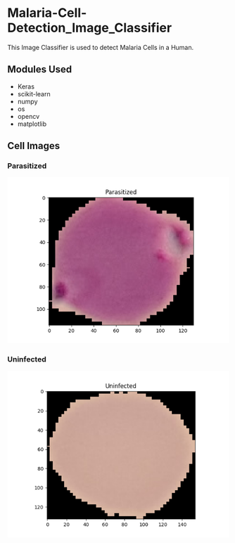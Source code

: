 # Malaria-Cell-Detection_Image_Classifier
This Image Classifier is used to detect Malaria Cells in a Human.

## Modules Used
- Keras
- scikit-learn
- numpy
- os
- opencv
- matplotlib

## Cell Images

### Parasitized
![picture](Parasitized.jpg)

### Uninfected
![picture](Uninfected.jpg)

